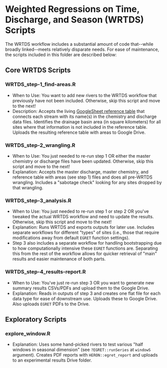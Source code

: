 # Weighted Regressions on Time, Discharge, and Season (WRTDS) Scripts

The WRTDS workflow includes a substantial amount of code that--while broadly linked--meets relatively disparate needs. For ease of maintenance, the scripts included in this folder are described below:

## Core WRTDS Scripts

### **WRTDS_step-1_find-areas.R**

 - When to Use: You want to add new rivers to the WRTDS workflow that previously have not been included. Otherwise, skip this script and move to the next!
 - Description: Accepts the living [GoogleSheet reference table](https://docs.google.com/spreadsheets/d/11t9YYTzN_T12VAQhHuY5TpVjGS50ymNmKznJK4rKTIU/edit#gid=357814834) that connects each stream with its name(s) in the chemistry and discharge data files. Identifies the drainage basin area (in square kilometers) for all sites where that information is not included in the reference table. Uploads the resulting reference table with areas to Google Drive.

### **WRTDS_step-2_wrangling.R**

 - When to Use: You just needed to re-run step 1 OR either the master chemistry or discharge files have been updated. Otherwise, skip this script and move to the next!
 - Explanation: Accepts the master discharge, master chemistry, and reference table with areas (see step 1) files and does all pre-WRTDS wrangling. Includes a "sabotage check" looking for any sites dropped by that wrangling.

### **WRTDS_step-3_analysis.R**

 - When to Use: You just needed to re-run step 1 or step 2 OR you've tweaked the actual WRTDS workflow and need to update the results. Otherwise, skip this script and move to the next!
 - Explanation: Runs WRTDS and exports outputs for later use. Includes separate workflows for different "types" of sites (i.e., those that require modifications away from default `EGRET` function settings).
- Step 3 also includes a separate workflow for handling bootstrapping due to how computationally intensive these `EGRET` functions are. Separating this from the rest of the workflow allows for quicker retrieval of "main" results and easier maintenance of both parts.

### **WRTDS_step-4_results-report.R**

 - When to Use: You've just re-run step 3 OR you want to generate new summary results CSVs/PDFs and upload them to the Google Drive.
 - Explanation: Reads in outputs of step 3 and creates one flat file for each data type for ease of downstream use. Uploads these to Google Drive. Also uploads `EGRET` PDFs to the Drive.

## Exploratory Scripts

### **explore_window.R**
 - Explanation: Uses some hand-picked rivers to test various "half windows in seasonal dimension" (see `?EGRET::runSeries` at `windowS` argument). Creates PDF reports with `HERON::egret_report` and uploads to an experimental results Drive folder.
